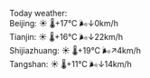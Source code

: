 Today weather:  
Beijing: ☀️   🌡️+17°C 🌬️↓0km/h  
Tianjin: ☀️   🌡️+16°C 🌬️↓22km/h  
Shijiazhuang: ☀️   🌡️+19°C 🌬️↗4km/h  
Tangshan: ☀️   🌡️+11°C 🌬️↓14km/h  
